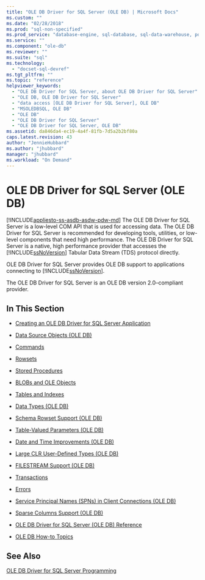 ```yaml
---
title: "OLE DB Driver for SQL Server (OLE DB) | Microsoft Docs"
ms.custom: ""
ms.date: "02/28/2018"
ms.prod: "sql-non-specified"
ms.prod_service: "database-engine, sql-database, sql-data-warehouse, pdw"
ms.service: ""
ms.component: "ole-db"
ms.reviewer: ""
ms.suite: "sql"
ms.technology: 
  - "docset-sql-devref"
ms.tgt_pltfrm: ""
ms.topic: "reference"
helpviewer_keywords: 
  - "OLE DB Driver for SQL Server, about OLE DB Driver for SQL Server"
  - "OLE DB, OLE DB Driver for SQL Server"
  - "data access [OLE DB Driver for SQL Server], OLE DB"
  - "MSOLEDBSQL, OLE DB"
  - "OLE DB"
  - "OLE DB Driver for SQL Server"
  - "OLE DB Driver for SQL Server, OLE DB"
ms.assetid: da846da4-ec19-4a4f-81fb-7d5a2b2bf80a
caps.latest.revision: 43
author: "JennieHubbard"
ms.author: "jhubbard"
manager: "jhubbard"
ms.workload: "On Demand"
---
```

# OLE DB Driver for SQL Server (OLE DB)
[!INCLUDE[appliesto-ss-asdb-asdw-pdw-md](../../../includes/appliesto-ss-asdb-asdw-pdw-md.md)]
  The OLE DB Driver for SQL Server is a low-level COM API that is used for accessing data. The OLE DB Driver for SQL Server is recommended for developing tools, utilities, or low-level components that need high performance. The OLE DB Driver for SQL Server is a native, high performance provider that accesses the [!INCLUDE[ssNoVersion](../../../includes/ssnoversion-md.md)] Tabular Data Stream (TDS) protocol directly.  
  
 OLE DB Driver for SQL Server provides OLE DB support to applications connecting to [!INCLUDE[ssNoVersion](../../../includes/ssnoversion-md.md)].  
  
 The OLE DB Driver for SQL Server is an OLE DB version 2.0–compliant provider.  
  
## In This Section  
  
-   [Creating an OLE DB Driver for SQL Server Application](../../oledb/ole-db-driver/creating-a-oledb-driver-for-sql-server-application.md)  
  
-   [Data Source Objects &#40;OLE DB&#41;](../../oledb/ole-db-data-source-objects/data-source-objects-ole-db.md)  
  
-   [Commands](../../oledb/ole-db-commands/commands.md)  
  
-   [Rowsets](../../oledb/ole-db-rowsets/rowsets.md)  
  
-   [Stored Procedures](../../oledb/ole-db/stored-procedures.md)  
  
-   [BLOBs and OLE Objects](../../oledb/ole-db-blobs/blobs-and-ole-objects.md)  
  
-   [Tables and Indexes](../../oledb/ole-db-tables-indexes/tables-and-indexes.md)  
  
-   [Data Types &#40;OLE DB&#41;](../../oledb/ole-db-data-types/data-types-ole-db.md)  
  
-   [Schema Rowset Support &#40;OLE DB&#41;](../../oledb/ole-db/schema-rowset-support-ole-db.md)  
  
-   [Table-Valued Parameters &#40;OLE DB&#41;](../../oledb/ole-db-table-valued-parameters/table-valued-parameters-ole-db.md)  
  
-   [Date and Time Improvements &#40;OLE DB&#41;](../../oledb/ole-db-date-time/date-and-time-improvements-ole-db.md)  
  
-   [Large CLR User-Defined Types &#40;OLE DB&#41;](../../oledb/ole-db/large-clr-user-defined-types-ole-db.md)  
  
-   [FILESTREAM Support &#40;OLE DB&#41;](../../oledb/ole-db/filestream-support-ole-db.md)  
  
-   [Transactions](../../oledb/ole-db-transactions/transactions.md)  
  
-   [Errors](../../oledb/ole-db-errors/errors.md)  
  
-   [Service Principal Names &#40;SPNs&#41; in Client Connections &#40;OLE DB&#41;](../../oledb/ole-db/service-principal-names-spns-in-client-connections-ole-db.md)  
  
-   [Sparse Columns Support &#40;OLE DB&#41;](../../oledb/ole-db/sparse-columns-support-ole-db.md)  
  
-   [OLE DB Driver for SQL Server &#40;OLE DB&#41; Reference](../../oledb/ole-db-interfaces/oledb-driver-for-sql-server-ole-db-interfaces.md)  
  
-   [OLE DB How-to Topics](../../oledb/ole-db-how-to/ole-db-how-to-topics.md)  
  
## See Also  
 [OLE DB Driver for SQL Server Programming](../../oledb/oledb-driver-for-sql-server-programming.md)  
  
  
